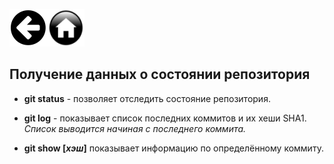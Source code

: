 [![Вернуться назад](./assets/button_back.png)](./repo.md)[![На главную](./assets/button_home.png)](./readme.md)



## Получение данных о состоянии репозитория

* __git status__ - позволяет отследить состояние репозитория.

* __git log__ - показывает список последних коммитов и их хеши SHA1.  
_Список выводится начиная с последнего коммита._  

* __git show [_хэш_]__ показывает информацию по определённому коммиту.